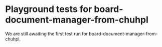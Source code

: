# Playground tests for board-document-manager-from-chuhpl
We are still awaiting the first test run for board-document-manager-from-chuhpl.
